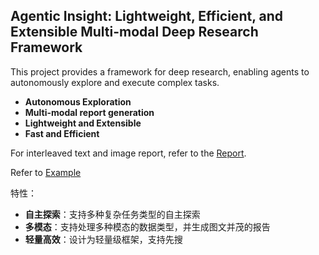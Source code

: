 
## Agentic Insight: Lightweight, Efficient, and Extensible Multi-modal Deep Research Framework


This project provides a framework for deep research, enabling agents to autonomously explore and execute complex tasks.

- **Autonomous Exploration**
- **Multi-modal report generation**
- **Lightweight and Extensible**
- **Fast and Efficient**

For interleaved text and image report, refer to the [Report](projects/deep_research/examples/task_20250617a/report.md).

Refer to [Example](projects/deep_research/run.py)




特性：
- **自主探索**：支持多种复杂任务类型的自主探索
- **多模态**：支持处理多种模态的数据类型，并生成图文并茂的报告
- **轻量高效**：设计为轻量级框架，支持先搜
